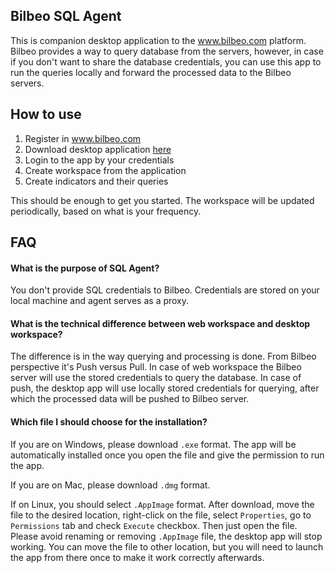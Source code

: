 

## Bilbeo SQL Agent

This is companion desktop application to the www.bilbeo.com platform. Bilbeo provides a way to query database from the servers,
however, in case if you don't want to share the database credentials, you can use this app to run the queries locally and forward
the processed data to the Bilbeo servers.

## How to use

1. Register in www.bilbeo.com
2. Download desktop application [here](https://github.com/bilbeo/sql-agent/releases/latest)
3. Login to the app by your credentials
4. Create workspace from the application
5. Create indicators and their queries

This should be enough to get you started. The workspace will be updated periodically, based on what is your frequency.

## FAQ

#### What is the purpose of SQL Agent?

You don't provide SQL credentials to Bilbeo. Credentials are stored on your local machine and agent serves as a proxy.

#### What is the technical difference between web workspace and desktop workspace?

The difference is in the way querying and processing is done. From Bilbeo perspective it's Push versus Pull. In case of 
web workspace the Bilbeo server will use the stored credentials to query the database. In case of push, the desktop app will use
locally stored credentials for querying, after which the processed data will be pushed to Bilbeo server.

#### Which file I should choose for the installation?

If you are on Windows, please download `.exe` format. The app will be automatically installed once you open the file and give the permission to run the app.

If you are on Mac, please download `.dmg` format.

If on Linux, you should select `.AppImage` format. After download, move the file to the desired location, right-click on the file, select `Properties`, go to `Permissions` tab and check `Execute` checkbox. Then just open the file. Please avoid renaming or removing `.AppImage` file, the desktop app will stop working. You can move the file to other location, but you will need to launch the app from there once to make it work correctly afterwards.
